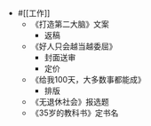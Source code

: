 - #[[工作]]
    - 《打造第二大脑》文案
        - 返稿
    - 《好人只会越当越委屈》
        - 封面送审
        - 定价
    - 《给我100天，大多数事都能成》
        - 排版
    - 《无退休社会》报选题
    - 《35岁的教科书》定书名
